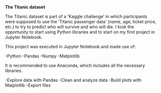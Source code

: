 **The Titanic dataset**

The Titanic dataset is part of a 'Kaggle challenge' in which participants
were supposed to use the 'Titanic passenger data' (name, age, ticket price, etc.) to try to predict who will survive and who will die. I took the opportunity to start using Python libraries and to start on my first project in Jupyter Notebook.

This project was executed in Jupyter Notebook and made use of:

-Python
-Pandas
-Numpy
-Matplotlib

It is recommended to use Anaconda, which includes all the necessary libraries.

-Explore data with Pandas
-Clean and analyze data
-Build plots with Matplotlib
-Export files